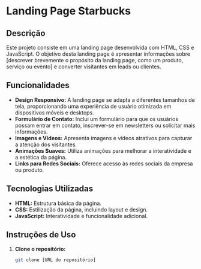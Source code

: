 # Landing Page Starbucks

## Descrição

Este projeto consiste em uma landing page desenvolvida com HTML, CSS e JavaScript. O objetivo desta landing page é apresentar informações sobre [descrever brevemente o propósito da landing page, como um produto, serviço ou evento] e converter visitantes em leads ou clientes.

## Funcionalidades

- **Design Responsivo:** A landing page se adapta a diferentes tamanhos de tela, proporcionando uma experiência de usuário otimizada em dispositivos móveis e desktops.
- **Formulário de Contato:** Inclui um formulário para que os usuários possam entrar em contato, inscrever-se em newsletters ou solicitar mais informações.
- **Imagens e Vídeos:** Apresenta imagens e vídeos atrativos para capturar a atenção dos visitantes.
- **Animações Suaves:** Utiliza animações para melhorar a interatividade e a estética da página.
- **Links para Redes Sociais:** Oferece acesso às redes sociais da empresa ou produto.

## Tecnologias Utilizadas

- **HTML:** Estrutura básica da página.
- **CSS:** Estilização da página, incluindo layout e design.
- **JavaScript:** Interatividade e funcionalidade adicional.

## Instruções de Uso

1. **Clone o repositório:**
   ```bash
   git clone [URL do repositório]

